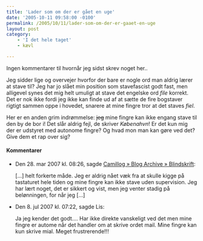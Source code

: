 ```yaml
---
title: 'Lader som om der er gået en uge'
date: '2005-10-11 09:58:00 -0100'
permalink: /2005/10/11/lader-som-om-der-er-gaaet-en-uge
layout: post
category:
    - 'I det hele taget'
    - kævl

---
```

Ingen kommentarer til hvornår jeg sidst skrev noget her..

Jeg sidder lige og overvejer hvorfor der bare er nogle ord man aldrig lærer at stave til? Jeg har jo slået min position som stavefascist godt fast, men alligevel synes det mig helt umuligt at stave det engelske ord _file_ korrekt. Det er nok ikke fordi jeg ikke kan finde ud af at sætte de fire bogstaver rigtigt sammen oppe i hovedet, snarere at mine fingre tror at det staves _fiel_.

Her er en anden grim indrømmelse: <del>jeg</del> mine fingre kan ikke engang stave til den by de bor i! Det slår aldrig fejl, de skriver _Købenahvn_! Er det kun mig der er udstyret med autonome fingre? Og hvad mon man kan gøre ved det? Give dem et rap over sig?
<div class="vintage-comments">
<h4>Kommentarer </h4>
<ul class="vintage-comments-list"><li>
<p class="comment-meta">Den <time pubdate datetime="2007-03-28T08:26:59+02:00">28. mar 2007 kl.  08:26</time>, sagde <a href="http://xoc.dk/2007/03/28/blindskrift/">Camillog » Blog Archive » Blindskrift</a>:</p>
<p>[...] helt forkerte måde. Jeg er aldrig nået væk fra at skulle kigge på tastaturet hele tiden og mine fingre kan ikke stave uden supervision. Jeg har lært noget, det er sikkert og vist, men jeg venter stadig på belønningen, for når jeg [...]</p>
</li>

<li>
<p class="comment-meta">Den <time pubdate datetime="2007-07-08T19:22:56+02:00">8. jul 2007 kl.  07:22</time>, sagde Lis:</p>
<p>Ja jeg kender det godt.... Har ikke direkte vanskeligt ved det men mine fingre er autome når det handler om at skrive ordet mail. Mine fingre kan kun skrive mial. Meget frustrerende!!!</p>
</li>
</ul>
</div>
